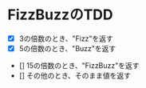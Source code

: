 # FizzBuzzのTDD

- [x] 3の倍数のとき、"Fizz"を返す
- [x] 5の倍数のとき、"Buzz"を返す
- [] 15の倍数のとき、"FizzBuzz"を返す
- [] その他のとき、そのまま値を返す